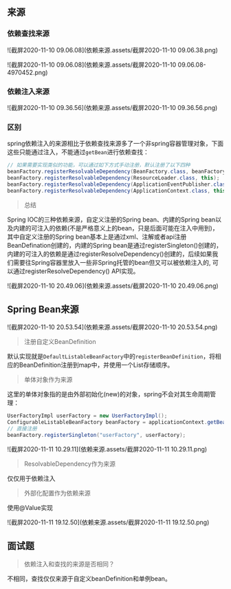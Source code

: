 ## 来源

### 依赖查找来源

![截屏2020-11-10 09.06.08](依赖来源.assets/截屏2020-11-10 09.06.38.png)

![截屏2020-11-10 09.06.08](依赖来源.assets/截屏2020-11-10 09.06.08-4970452.png)

### 依赖注入来源

![截屏2020-11-10 09.36.56](依赖来源.assets/截屏2020-11-10 09.36.56.png)

### 区别

spring依赖注入的来源相比于依赖查找来源多了一个非spring容器管理对象，下面这些只能通过注入，不能通过`getBean`进行依赖查找：

```java
// 如果需要实现类似的功能，可以通过如下方式手动注册，默认注册了以下四种
beanFactory.registerResolvableDependency(BeanFactory.class, beanFactory);
beanFactory.registerResolvableDependency(ResourceLoader.class, this);
beanFactory.registerResolvableDependency(ApplicationEventPublisher.class, this);
beanFactory.registerResolvableDependency(ApplicationContext.class, this);
```

> 总结

Spring IOC的三种依赖来源，自定义注册的Spring bean、内建的Spring bean以及内建的可注入的依赖(不是严格意义上的bean，只是后面可能在注入中用到)，其中自定义注册的Spring bean基本上是通过xml、注解或者api注册BeanDefination创建的，内建的Spring bean是通过registerSingleton()创建的，内建的可注入的依赖是通过registerResolveDependency()创建的，后续如果我们需要往Spring容器里放入一些非Spring托管的bean但又可以被依赖注入的, 可以通过registerResolveDependency() API实现。

![截屏2020-11-10 20.49.06](依赖来源.assets/截屏2020-11-10 20.49.06.png)

## Spring Bean来源

![截屏2020-11-10 20.53.54](依赖来源.assets/截屏2020-11-10 20.53.54.png)

> 注册自定义BeanDefinition

默认实现就是`DefaultListableBeanFactory`中的`registerBeanDefinition`，将相应的BeanDefinition注册到map中，并使用一个List存储顺序。

> 单体对象作为来源

这里的单体对象指的是由外部初始化(new)的对象，spring不会对其生命周期管理：

```java
UserFactoryImpl userFactory = new UserFactoryImpl();
ConfigurableListableBeanFactory beanFactory = applicationContext.getBeanFactory();
// 直接注册
beanFactory.registerSingleton("userFactory", userFactory);
```

![截屏2020-11-11 10.29.11](依赖来源.assets/截屏2020-11-11 10.29.11.png)

> ResolvableDependency作为来源

仅仅用于依赖注入

> 外部化配置作为依赖来源

使用@Value实现

![截屏2020-11-11 19.12.50](依赖来源.assets/截屏2020-11-11 19.12.50.png)

## 面试题

> 依赖注入和查找的来源是否相同？

不相同，查找仅仅来源于自定义beanDefinition和单例bean。



















































